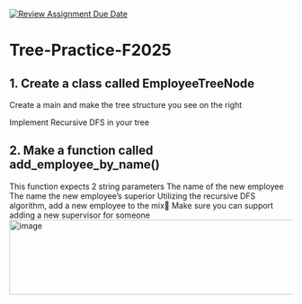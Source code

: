[![Review Assignment Due Date](https://classroom.github.com/assets/deadline-readme-button-22041afd0340ce965d47ae6ef1cefeee28c7c493a6346c4f15d667ab976d596c.svg)](https://classroom.github.com/a/c_ptgjB1)
# Tree-Practice-F2025

## 1. Create a class called EmployeeTreeNode

Create a main and make  the tree structure you see on the right 

Implement Recursive DFS in your tree


## 2. Make a function called add_employee_by_name()
This function expects 2 string parameters
	The name of the new employee
	The name the new employee’s superior
Utilizing the recursive DFS algorithm, add a new employee to the mix
Make sure you can support adding a new supervisor for someone
<img width="518" height="133" alt="image" src="https://github.com/user-attachments/assets/b5052cfa-9a37-45c0-874f-12d94933a59d" />

